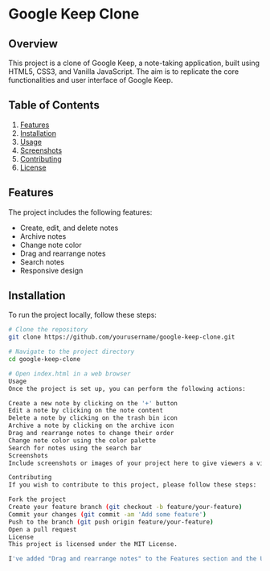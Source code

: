 # Google Keep Clone

## Overview

This project is a clone of Google Keep, a note-taking application, built using HTML5, CSS3, and Vanilla JavaScript. The aim is to replicate the core functionalities and user interface of Google Keep.

## Table of Contents

1. [Features](#features)
2. [Installation](#installation)
3. [Usage](#usage)
4. [Screenshots](#screenshots)
5. [Contributing](#contributing)
6. [License](#license)

## Features

The project includes the following features:

- Create, edit, and delete notes
- Archive notes
- Change note color
- Drag and rearrange notes
- Search notes
- Responsive design

## Installation

To run the project locally, follow these steps:

```bash
# Clone the repository
git clone https://github.com/yourusername/google-keep-clone.git

# Navigate to the project directory
cd google-keep-clone

# Open index.html in a web browser
Usage
Once the project is set up, you can perform the following actions:

Create a new note by clicking on the '+' button
Edit a note by clicking on the note content
Delete a note by clicking on the trash bin icon
Archive a note by clicking on the archive icon
Drag and rearrange notes to change their order
Change note color using the color palette
Search for notes using the search bar
Screenshots
Include screenshots or images of your project here to give viewers a visual overview.

Contributing
If you wish to contribute to this project, please follow these steps:

Fork the project
Create your feature branch (git checkout -b feature/your-feature)
Commit your changes (git commit -am 'Add some feature')
Push to the branch (git push origin feature/your-feature)
Open a pull request
License
This project is licensed under the MIT License.

I've added "Drag and rearrange notes" to the Features section and the Usage section to describe how users can drag and rearrange notes in your Google Keep clone. Feel free to adjust the content as needed!
